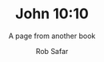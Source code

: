 ---
title:  John 10:10
author: Rob Safar
subtitle: A page from another book
exturl: https://john-io.io/
image: "johnioio.png"
---